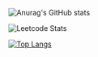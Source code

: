 ![Anurag's GitHub stats](https://github-readme-stats.vercel.app/api?username=Vulpes19&show_icons=true&theme=tokyonight&count_private=true)

![Leetcode Stats](https://leetcard.jacoblin.cool/Vulpes19?theme=nord)

[![Top Langs](https://github-readme-stats.vercel.app/api/top-langs/?username=Vulpes19&theme=tokyonight)](https://github.com/Vulpes19/github-readme-stats)


<!--
**Vulpes19/Vulpes19** is a ✨ _special_ ✨ repository because its `README.md` (this file) appears on your GitHub profile.

Here are some ideas to get you started:

- 🔭 I’m currently working on ...
- 🌱 I’m currently learning ...
- 👯 I’m looking to collaborate on ...
- 🤔 I’m looking for help with ...
- 💬 Ask me about ...
- 📫 How to reach me: ...
- 😄 Pronouns: ...
- ⚡ Fun fact: ...
-->
